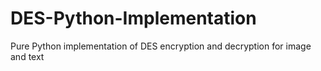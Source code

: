 # DES-Python-Implementation
Pure Python implementation of DES encryption and decryption for image and text
